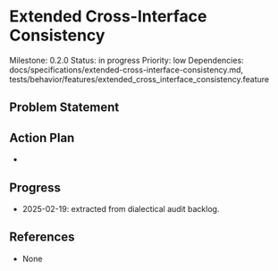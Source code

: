 # Extended Cross-Interface Consistency
Milestone: 0.2.0
Status: in progress
Priority: low
Dependencies: docs/specifications/extended-cross-interface-consistency.md, tests/behavior/features/extended_cross_interface_consistency.feature

## Problem Statement
<description>


## Action Plan
- <tasks>

## Progress
- 2025-02-19: extracted from dialectical audit backlog.

## References
- None
